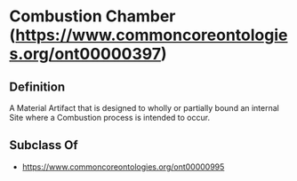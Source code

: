 # Combustion Chamber (https://www.commoncoreontologies.org/ont00000397)

## Definition
A Material Artifact that is designed to wholly or partially bound an internal Site where a Combustion process is intended to occur.

## Subclass Of
- https://www.commoncoreontologies.org/ont00000995

